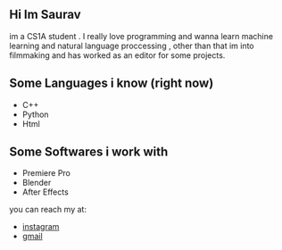 ## Hi Im Saurav
im a CS1A student . I really love programming and wanna learn machine learning and natural language proccessing , other than that im into filmmaking and has worked as an editor for some projects. 

## Some Languages i know (right now)
* C++
* Python
* Html

## Some Softwares i work with 
* Premiere Pro
* Blender
* After Effects

you can reach my at:
* [instagram](www.instagram.com/saurav.asc)
* [gmail](sauravsuresh978@gmail.com)


